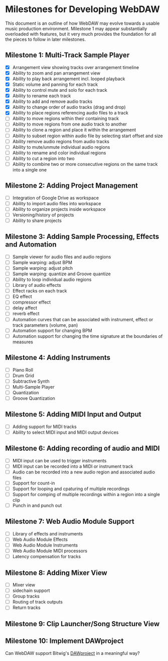 # Milestones for Developing WebDAW

This document is an outline of how WebDAW may evolve towards a usable music production environment. Milestone 1 may appear substantially overloaded with features, but it very much provides the foundation for all the pieces to follow in later milestones.

## Milestone 1: Multi-Track Sample Player

- [X] Arrangement view showing tracks over arrangement timeline
- [X] Ability to zoom and pan arrangement view
- [X] Ability to play back arrangement incl. looped playback
- [X] Static volume and panning for each track
- [X] Ability to control mute and solo for each track
- [X] Ability to rename each track
- [X] Ability to add and remove audio tracks
- [X] Ability to change order of audio tracks (drag and drop)
- [X] Ability to place regions referencing audio files to a track
- [ ] Ability to move regions within their containing track
- [ ] Ability to move regions from one audio track to another
- [ ] Ability to clone a region and place it within the arrangement
- [ ] Ability to subset region within audio file by selecting start offset and size
- [ ] Ability remove audio regions from audio tracks
- [ ] Ability to mute/unmute individual audio regions
- [ ] Ability to rename and color individual regions
- [ ] Ability to cut a region into two
- [ ] Ability to combine two or more consecutive regions on the same track into a single one

## Milestone 2: Adding Project Management

- [ ] Integration of Google Drive as workspace
- [ ] Ability to import audio files into workspace
- [ ] Ability to organize projects inside workspace
- [ ] Versioning/history of projects
- [ ] Ability to share projects

## Milestone 3: Adding Sample Processing, Effects and Automation

- [ ] Sample viewer for audio files and audio regions
- [ ] Sample warping: adjust BPM
- [ ] Sample warping: adjust pitch
- [ ] Sample warping: quantize and Groove quantize
- [ ] Ability to loop individual audio regions
- [ ] Library of audio effects
- [ ] Effect racks on each track
- [ ] EQ effect
- [ ] compressor effect
- [ ] delay affect
- [ ] reverb effect
- [ ] Automation curves that can be associated with instrument, effect or track parameters (volume, pan)
- [ ] Automation support for changing BPM
- [ ] Automation support for changing the time signature at the boundaries of measures

## Milestone 4: Adding Instruments

- [ ] Piano Roll
- [ ] Drum Grid
- [ ] Subtractive Synth
- [ ] Multi-Sample Player
- [ ] Quantization
- [ ] Groove Quantization

## Milestone 5: Adding MIDI Input and Output

- [ ] Adding support for MIDI tracks
- [ ] Ability to select MIDI input and MIDI output devices

## Milestone 6: Adding recording of audio and MIDI

- [ ] MIDI input can be used to trigger instruments
- [ ] MIDI input can be recorded into a MIDI or instrument track
- [ ] Audio can be recorded into a new audio region and associated audio files
- [ ] Support for count-in 
- [ ] Support for looping and cpaturing of multiple recordings
- [ ] Support for comping of multiple recordings within a region into a single clip
- [ ] Punch in and punch out

## Milestone 7: Web Audio Module Support

- [ ] Library of effects and instruments
- [ ] Web Audio Module Effects
- [ ] Web Audio Module Instruments
- [ ] Web Audio Module MIDI processors
- [ ] Latency compensation for tracks

## Milestone 8: Adding Mixer View

- [ ] Mixer view
- [ ] sidechain support
- [ ] Group tracks
- [ ] Routing of track outputs
- [ ] Return tracks

## Milestone 9: Clip Launcher/Song Structure View

## Milestone 10: Implement DAWproject

Can WebDAW support Bitwig's [DAWproject](https://github.com/bitwig/dawproject) in a meaningful way?